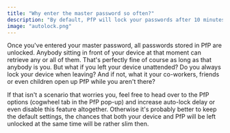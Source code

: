 ```yaml
---
title: "Why enter the master password so often?"
description: "By default, PfP will lock your passwords after 10 minutes of inactivity. If you leave your device unattended, your passwords won't be exposed."
image: "autolock.png"
---
```


Once you've entered your master password, all passwords stored in PfP are unlocked. Anybody sitting in front of your device at that moment can retrieve any or all of them. That's perfectly fine of course as long as that anybody is you. But what if you left your device unattended? Do you always lock your device when leaving? And if not, what it your co-workers, friends or even children open up PfP while you aren't there?

If that isn't a scenario that worries you, feel free to head over to the PfP options (cogwheel tab in the PfP pop-up) and increase auto-lock delay or even disable this feature altogether. Otherwise it's probably better to keep the default settings, the chances that both your device and PfP will be left unlocked at the same time will be rather slim then.

